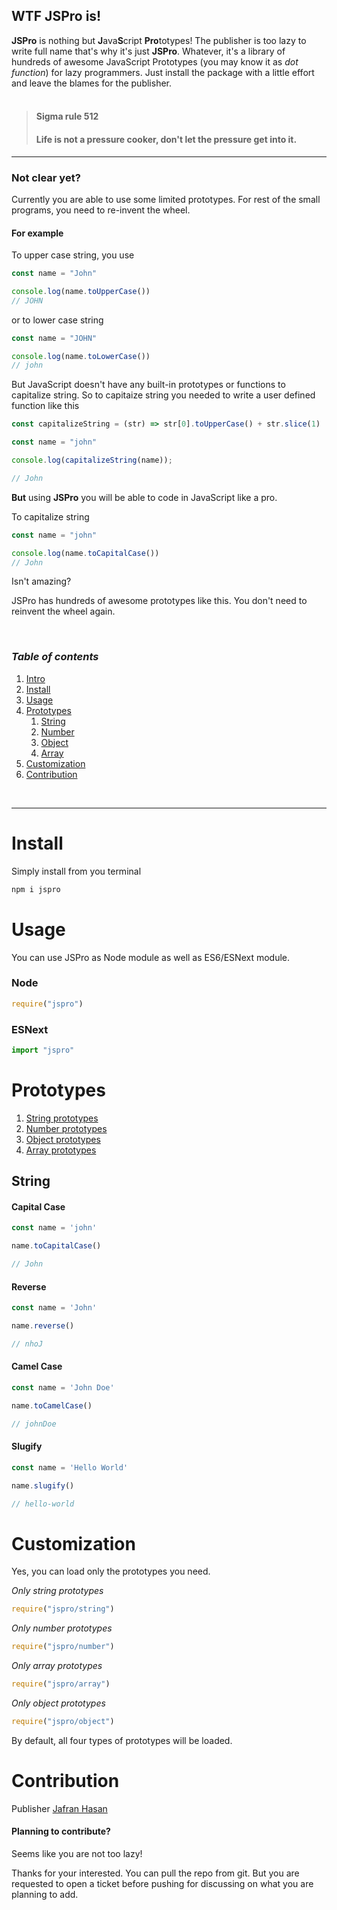 ## <a name="intro"></a> WTF **JSPro** is!
**JSPro** is nothing but **J**ava**S**cript **Pro**totypes! The publisher is too lazy to write full name that's why it's just **JSPro**.
Whatever, it's a library of hundreds of awesome JavaScript Prototypes (you may know it as  *dot function*) for lazy programmers. Just install the package with a little effort and leave the blames for the publisher. 
<br>
<br>
>#### **Sigma rule 512**
>#### Life is not a pressure cooker, don't let the pressure get into it. 

___

### Not clear yet? 
Currently you are able to use some limited prototypes. For rest of the small programs, you need to re-invent the wheel. 

#### For example
To upper case string, you use 

```js
const name = "John"

console.log(name.toUpperCase())
// JOHN
```
or to lower case string
```js 
const name = "JOHN"

console.log(name.toLowerCase())
// john
```

But JavaScript doesn't have any built-in prototypes or functions to capitalize string. So to capitaize string you needed to write a user defined function like this 

```js
const capitalizeString = (str) => str[0].toUpperCase() + str.slice(1)

const name = "john"

console.log(capitalizeString(name));

// John
```

**But** using **JSPro** you will be able to code in JavaScript like a pro. 

To capitalize string

```js
const name = "john"

console.log(name.toCapitalCase())
// John 
```

Isn't amazing?

JSPro has hundreds of awesome prototypes like this. You don't need to reinvent the wheel again. 

<br>

### *Table of contents*
1. [ Intro ](#intro) 
2. [ Install ](#install)
3. [ Usage ](#usage)
4. [ Prototypes ](#prototypes)
   1. [ String ](#string)
   1. [ Number ](#number)
   1. [ Object ](#object)
   1. [ Array ](#array)
5. [ Customization ](#customization) 
5. [ Contribution ](#contribution) 

<br>

___

# <a name="install"></a> Install

Simply install from you terminal
```bash
npm i jspro
```

# <a name="usage"></a> Usage

You can use JSPro as Node module as well as ES6/ESNext module.

### Node 
```js
require("jspro")
```
### ESNext 
```js
import "jspro"
```

# <a name="prototypes"></a> Prototypes

1. [ String prototypes ](#string)
2. [ Number prototypes ](#number)
3. [ Object prototypes ](#object)
4. [ Array prototypes ](#array)
   
## <a name="string"></a> String 

#### Capital Case

```js
const name = 'john'

name.toCapitalCase()

// John
```
#### Reverse
```js
const name = 'John'

name.reverse()

// nhoJ
```
#### Camel Case
```js
const name = 'John Doe'

name.toCamelCase()

// johnDoe
```
#### Slugify
```js
const name = 'Hello World'

name.slugify()

// hello-world
```


# <a name="customization"></a> Customization

Yes, you can load only the prototypes you need.
 

*Only string prototypes*
```js
require("jspro/string")
```
*Only number prototypes*
```js
require("jspro/number")
```
*Only array prototypes*
```js
require("jspro/array")
```
*Only object prototypes*
```js
require("jspro/object")
```
By default, all four types of prototypes will be loaded. 

# <a name="contribution"></a> Contribution 

Publisher [Jafran Hasan](https://www.facebook.com/IamJafran/)

#### Planning to contribute?

Seems like you are not too lazy!

Thanks for your interested. You can pull the repo from git. But you are requested to open a ticket before pushing for discussing on what you are planning to add. 